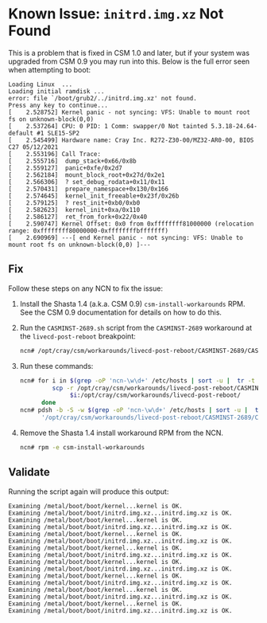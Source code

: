 # Known Issue: `initrd.img.xz` Not Found

This is a problem that is fixed in CSM 1.0 and later, but if your system was upgraded from CSM 0.9 you may run into this. Below is the full error seen when attempting to boot:

```
Loading Linux  ...
Loading initial ramdisk ...
error: file `/boot/grub2/../initrd.img.xz' not found.
Press any key to continue...
[    2.528752] Kernel panic - not syncing: VFS: Unable to mount root fs on unknown-block(0,0)
[    2.537264] CPU: 0 PID: 1 Comm: swapper/0 Not tainted 5.3.18-24.64-default #1 SLE15-SP2
[    2.545499] Hardware name: Cray Inc. R272-Z30-00/MZ32-AR0-00, BIOS C27 05/12/2021
[    2.553196] Call Trace:
[    2.555716]  dump_stack+0x66/0x8b
[    2.559127]  panic+0xfe/0x2d7
[    2.562184]  mount_block_root+0x27d/0x2e1
[    2.566306]  ? set_debug_rodata+0x11/0x11
[    2.570431]  prepare_namespace+0x130/0x166
[    2.574645]  kernel_init_freeable+0x23f/0x26b
[    2.579125]  ? rest_init+0xb0/0xb0
[    2.582623]  kernel_init+0xa/0x110
[    2.586127]  ret_from_fork+0x22/0x40
[    2.590747] Kernel Offset: 0x0 from 0xffffffff81000000 (relocation range: 0xffffffff80000000-0xffffffffbfffffff)
[    2.690969] ---[ end Kernel panic - not syncing: VFS: Unable to mount root fs on unknown-block(0,0) ]---
```

## Fix

Follow these steps on any NCN to fix the issue:

   1. Install the Shasta 1.4 (a.k.a. CSM 0.9) `csm-install-workarounds` RPM. See the CSM 0.9 documentation for details on how to do this.

   1. Run the `CASMINST-2689.sh` script from the `CASMINST-2689` workaround at the `livecd-post-reboot` breakpoint:

      ```bash
      ncn# /opt/cray/csm/workarounds/livecd-post-reboot/CASMINST-2689/CASMINST-2689.sh
      ```

   1. Run these commands:

      ```bash
      ncn# for i in $(grep -oP 'ncn-\w\d+' /etc/hosts | sort -u |  tr -t '\n' ' '); do
               scp -r /opt/cray/csm/workarounds/livecd-post-reboot/CASMINST-2689 \
                    $i:/opt/cray/csm/workarounds/livecd-post-reboot/
            done
      ncn# pdsh -b -S -w $(grep -oP 'ncn-\w\d+' /etc/hosts | sort -u |  tr -t '\n' ',') \
            '/opt/cray/csm/workarounds/livecd-post-reboot/CASMINST-2689/CASMINST-2689.sh'
      ```

   1. Remove the Shasta 1.4 install workaround RPM from the NCN.

      ```bash
      ncn# rpm -e csm-install-workarounds
      ```

## Validate

Running the script again will produce this output:

```
Examining /metal/boot/boot/kernel...kernel is OK.
Examining /metal/boot/boot/initrd.img.xz...initrd.img.xz is OK.
Examining /metal/boot/boot/kernel...kernel is OK.
Examining /metal/boot/boot/initrd.img.xz...initrd.img.xz is OK.
Examining /metal/boot/boot/kernel...kernel is OK.
Examining /metal/boot/boot/initrd.img.xz...initrd.img.xz is OK.
Examining /metal/boot/boot/kernel...kernel is OK.
Examining /metal/boot/boot/initrd.img.xz...initrd.img.xz is OK.
Examining /metal/boot/boot/kernel...kernel is OK.
Examining /metal/boot/boot/initrd.img.xz...initrd.img.xz is OK.
Examining /metal/boot/boot/kernel...kernel is OK.
Examining /metal/boot/boot/initrd.img.xz...initrd.img.xz is OK.
Examining /metal/boot/boot/kernel...kernel is OK.
Examining /metal/boot/boot/initrd.img.xz...initrd.img.xz is OK.
Examining /metal/boot/boot/kernel...kernel is OK.
Examining /metal/boot/boot/initrd.img.xz...initrd.img.xz is OK.
```
